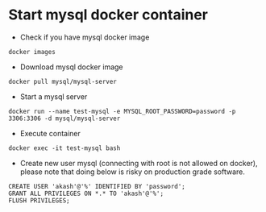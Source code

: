 # Start mysql docker container

- Check if you have mysql docker image

```shell
docker images
```

- Download mysql docker image

```shell
docker pull mysql/mysql-server
```

- Start a mysql server

```shell
docker run --name test-mysql -e MYSQL_ROOT_PASSWORD=password -p 3306:3306 -d mysql/mysql-server 
```

- Execute container 

```shell
docker exec -it test-mysql bash
```

- Create new user mysql (connecting with root is not allowed on docker), please note that doing below is risky on production grade software.
```mysql
CREATE USER 'akash'@'%' IDENTIFIED BY 'password';
GRANT ALL PRIVILEGES ON *.* TO 'akash'@'%';
FLUSH PRIVILEGES;
```


